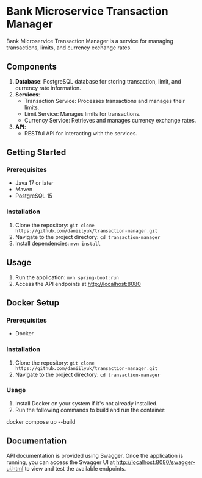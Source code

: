 # Bank Microservice Transaction Manager

Bank Microservice Transaction Manager is a service for managing transactions, limits, and currency exchange rates.

## Components

1. **Database**: PostgreSQL database for storing transaction, limit, and currency rate information.
2. **Services**:
   - Transaction Service: Processes transactions and manages their limits.
   - Limit Service: Manages limits for transactions.
   - Currency Service: Retrieves and manages currency exchange rates.
3. **API**:
   - RESTful API for interacting with the services.

## Getting Started

### Prerequisites

- Java 17 or later
- Maven
- PostgreSQL 15

### Installation

1. Clone the repository: `git clone https://github.com/daniilyuk/transaction-manager.git`
2. Navigate to the project directory: `cd transaction-manager`
3. Install dependencies: `mvn install`

## Usage

1. Run the application: `mvn spring-boot:run`
2. Access the API endpoints at [http://localhost:8080](http://localhost:8080)

## Docker Setup

### Prerequisites

- Docker

### Installation

1. Clone the repository: `git clone https://github.com/daniilyuk/transaction-manager.git`
2. Navigate to the project directory: `cd transaction-manager`

### Usage

1. Install Docker on your system if it's not already installed.
2. Run the following commands to build and run the container:

docker compose up --build

## Documentation

API documentation is provided using Swagger. Once the application is running, you can access the Swagger UI at [http://localhost:8080/swagger-ui.html](http://localhost:8080/swagger-ui.html) to view and test the available endpoints.


